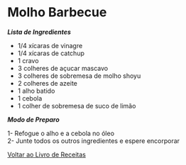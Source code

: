 # Molho Barbecue

_**Lista de Ingredientes**_

* 1/4 xícaras de vinagre
* 1/4 xícaras de catchup
* 1 cravo
* 3 colheres de açucar mascavo
* 3 colheres de sobremesa de molho shoyu
* 2 colheres de azeite
* 1 alho batido
* 1 cebola
* 1 colher de sobremesa de suco de limão

_**Modo de Preparo**_

1- Refogue o alho e a cebola no óleo<br>
2- Junte todos os outros ingredientes e espere encorporar


[Voltar ao Livro de Receitas](https://github.com/ERC885555/livro-receitas)

